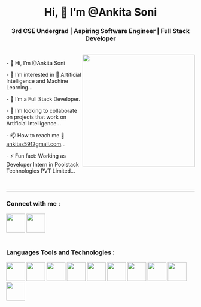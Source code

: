 <h1 align="center"> Hi, 👋 I’m @Ankita Soni</h1>
<h3 align="center">3rd CSE Undergrad | Aspiring Software Engineer | Full Stack Developer</h3>
<br>
<img align="right" src="https://github.com/user-attachments/assets/79362b9d-bb58-40d2-b1dc-631d3cbfdb83" height="300px" width="300px">
  <div align="left">
    <p>- 👋 Hi, I’m @Ankita Soni</p>
    <p>- 👀 I’m interested in 🧠 Artificial Intelligence and Machine Learning...</p>
    <p>- 🌱 I’m a Full Stack Developer.</p>
    <p>- 💞️ I’m looking to collaborate on projects that work on Artificial Intelligence...</p>
    <p>- 📫 How to reach me 📧 <a href="">ankitas5912gmail.com</a>...</p>
    <p>- ⚡ Fun fact: Working as Developer Intern in Poolstack Technologies PVT Limited...</p>
  </div>
  <br>
  <hr height="0.1px">  
<div class=""> 
  <h3>Connect with me :</h3>
  <a href="https://www.linkedin.com/in/ankita5912/"><img src="https://github.com/user-attachments/assets/a7f5f2db-29d8-472d-88e5-4f47d304075a" width="50px"></a>
  <a href="https://x.com/Ankita5912" margin="3px"><img src="https://github.com/user-attachments/assets/7961b5cf-1077-47ab-96dc-9c9e7a133bac" width="50px"></a>
</div>
<br>
<div class=""> 
  <h3>Languages Tools and Technologies :</h3>
  <p class="img2" align="left">
    <img src="https://github.com/user-attachments/assets/a425b56e-acbf-416e-9b4d-77d5a885bb55" width="50px" margin="6px">
    <img src="https://github.com/user-attachments/assets/121133c0-0935-4f3a-823a-f8b9b48a5b05" width="50px" margin="6px">
    <img src="https://github.com/user-attachments/assets/f06272b3-8825-4590-b114-fbc3be52c0b6" width="50px" margin="6px">
    <img src="https://github.com/user-attachments/assets/5b9bdc18-0dd7-4d82-882c-6d5c42b3b188" width="50px" margin="6px">
    <img src="https://github.com/user-attachments/assets/78bcd213-2999-469e-97e2-e5a4263e8afc" width="50px" margin="6px">
     <img src="https://github.com/user-attachments/assets/7985c01a-fea2-4248-8807-fa7db59052dc" width="50px" margin="6px">
    <img src="https://github.com/user-attachments/assets/3df883a6-732d-46f8-8b3b-334fbebcf1cd" width="50px" margin="6px">
    <img src="https://github.com/user-attachments/assets/2c3b6004-5f49-449c-8b92-0636b3b1c5de" width="50px" height="50px" margin="6px">
    <img src="https://github.com/user-attachments/assets/e36605e2-4994-44c0-9182-95ce4f4c814d" width="50px" height="50px" margin="6px">
    <img src="https://github.com/user-attachments/assets/98f8d905-fdf4-4e4d-a874-8dcdff1e816a" width="50px" height="50px" margin="6px">
</p>
</div>


<!---
Ankita5912/Ankita5912 is a ✨ special ✨ repository because its `README.md` (this file) appears on your GitHub profile.
You can click the Preview link to take a look at your changes.
--->
